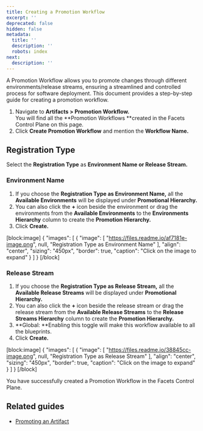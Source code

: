 ```yaml
---
title: Creating a Promotion Workflow
excerpt: ''
deprecated: false
hidden: false
metadata:
  title: ''
  description: ''
  robots: index
next:
  description: ''
---
```

A Promotion Workflow allows you to promote changes through different environments/release streams, ensuring a streamlined and controlled process for software deployment. This document provides a step-by-step guide for creating a promotion workflow.

1. Navigate to **Artifacts > Promotion Workflow.**  
   You will find all the **Promotion Workflows **created in the Facets Control Plane on this page.
2. Click **Create Promotion Workflow** and mention the **Workflow Name.**

## Registration Type

Select the **Registration Type** as **Environment Name **or** Release Stream.**

### Environment Name

1. If you choose the **Registration Type **as** Environment Name,** all the **Available Environments** will be displayed under **Promotional Hierarchy.**
2. You can also click the **+** icon beside the environment or drag the environments from the **Available Environments** to the **Environments Hierarchy** column to create the **Promotion Hierarchy.**
3. Click **Create.**

[block:image]
{
  "images": [
    {
      "image": [
        "https://files.readme.io/af7181e-image.png",
        null,
        "Registration Type as Environment Name"
      ],
      "align": "center",
      "sizing": "450px",
      "border": true,
      "caption": "Click on the image to expand"
    }
  ]
}
[/block]

### Release Stream

1. If you choose the **Registration Type **as** Release Stream,** all the **Available Release Streams** will be displayed under **Promotional Hierarchy.**
2. You can also click the **+** icon beside the release stream or drag the release stream from the **Available Release Streams** to the **Release Streams Hierarchy** column to create the **Promotion Hierarchy.**
3. **Global: **Enabling this toggle will make this workflow available to all the blueprints.
4. Click **Create.**

[block:image]
{
  "images": [
    {
      "image": [
        "https://files.readme.io/38845cc-image.png",
        null,
        "Registration Type as Release Stream"
      ],
      "align": "center",
      "sizing": "450px",
      "border": true,
      "caption": "Click on the image to expand"
    }
  ]
}
[/block]

You have successfully created a Promotion Workflow in the Facets Control Plane.

## Related guides

- [Promoting an Artifact](https://readme.facets.cloud/docs/creating-a-ci-integration#promoting-an-artifact)